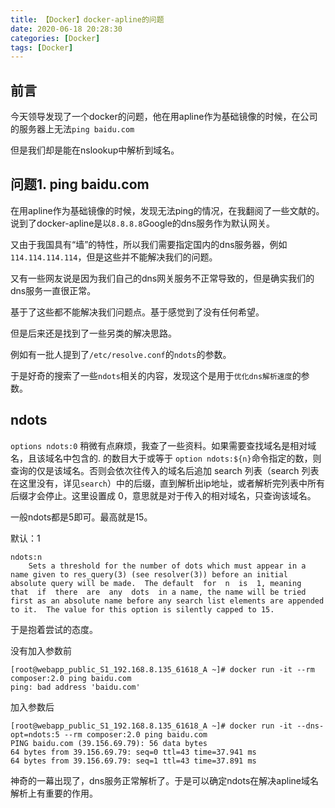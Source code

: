 ```yaml
---
title: 【Docker】docker-apline的问题
date: 2020-06-18 20:28:30
categories: [Docker]
tags: [Docker]
---
```


## 前言

今天领导发现了一个docker的问题，他在用apline作为基础镜像的时候，在公司的服务器上无法`ping baidu.com`

但是我们却是能在nslookup中解析到域名。

<!-- more -->

## 问题1. ping baidu.com

在用apline作为基础镜像的时候，发现无法ping的情况，在我翻阅了一些文献的。说到了docker-apline是以`8.8.8.8`Google的dns服务作为默认网关。

又由于我国具有“墙”的特性，所以我们需要指定国内的dns服务器，例如`114.114.114.114`，但是这些并不能解决我们的问题。

又有一些网友说是因为我们自己的dns网关服务不正常导致的，但是确实我们的dns服务一直很正常。

基于了这些都不能解决我们问题点。基于感觉到了没有任何希望。

但是后来还是找到了一些另类的解决思路。

例如有一批人提到了`/etc/resolve.conf`的`ndots`的参数。

于是好奇的搜索了一些`ndots`相关的内容，发现这个是用于`优化dns解析速度`的参数。

## ndots

`options ndots:0` 稍微有点麻烦，我查了一些资料。如果需要查找域名是相对域名，且该域名中包含的. 的数目大于或等于 `option ndots:${n}`命令指定的数，则查询的仅是该域名。否则会依次往传入的域名后追加 search 列表（search 列表在这里没有，详见`search`）中的后缀，直到解析出ip地址，或者解析完列表中所有后缀才会停止。这里设置成 0，意思就是对于传入的相对域名，只查询该域名。

一般ndots都是5即可。最高就是15。

默认：1

```
ndots:n
	Sets a threshold for the number of dots which must appear in a name given to res_query(3) (see resolver(3)) before an initial absolute query will be made.  The default  for  n  is  1, meaning  that  if  there  are  any  dots  in a name, the name will be tried first as an absolute name before any search list elements are appended to it.  The value for this option is silently capped to 15.
```

于是抱着尝试的态度。

没有加入参数前

```shell
[root@webapp_public_S1_192.168.8.135_61618_A ~]# docker run -it --rm composer:2.0 ping baidu.com
ping: bad address 'baidu.com'
```

加入参数后

```
[root@webapp_public_S1_192.168.8.135_61618_A ~]# docker run -it --dns-opt=ndots:5 --rm composer:2.0 ping baidu.com
PING baidu.com (39.156.69.79): 56 data bytes
64 bytes from 39.156.69.79: seq=0 ttl=43 time=37.941 ms
64 bytes from 39.156.69.79: seq=1 ttl=43 time=37.891 ms
```

 神奇的一幕出现了，dns服务正常解析了。于是可以确定ndots在解决apline域名解析上有重要的作用。
